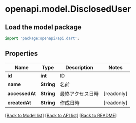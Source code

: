 # openapi.model.DisclosedUser

## Load the model package
```dart
import 'package:openapi/api.dart';
```

## Properties
Name | Type | Description | Notes
------------ | ------------- | ------------- | -------------
**id** | **int** | ID | 
**name** | **String** | 名前 | 
**accessedAt** | **String** | 最終アクセス日時 | [readonly] 
**createdAt** | **String** | 作成日時 | [readonly] 

[[Back to Model list]](../README.md#documentation-for-models) [[Back to API list]](../README.md#documentation-for-api-endpoints) [[Back to README]](../README.md)


